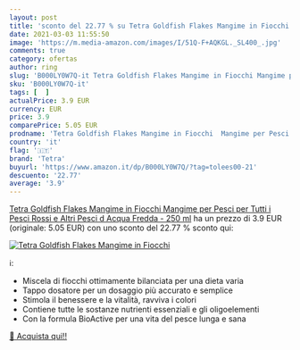 ```yaml
---
layout: post
title: 'sconto del 22.77 % su Tetra Goldfish Flakes Mangime in Fiocchi  '
date: 2021-03-03 11:55:50
image: 'https://m.media-amazon.com/images/I/51Q-F+AQKGL._SL400_.jpg'
comments: true
category: ofertas
author: ring
slug: 'B000LY0W7Q-it Tetra Goldfish Flakes Mangime in Fiocchi Mangime per Pesci...'
sku: 'B000LY0W7Q-it'
tags: [  ]
actualPrice: 3.9 EUR
currency: EUR
price: 3.9
comparePrice: 5.05 EUR
prodname: 'Tetra Goldfish Flakes Mangime in Fiocchi  Mangime per Pesci per Tutti i Pesci Rossi e Altri Pesci d Acqua Fredda - 250 ml'
country: 'it'
flag: '🇮🇹'
brand: 'Tetra'
buyurl: 'https://www.amazon.it/dp/B000LY0W7Q/?tag=tolees00-21'
descuento: '22.77'
average: '3.9'
---
```


[Tetra Goldfish Flakes Mangime in Fiocchi  Mangime per Pesci per Tutti i Pesci Rossi e Altri Pesci d Acqua Fredda - 250 ml](https://www.amazon.it/dp/B000LY0W7Q/?tag=tolees00-21) ha un prezzo di 3.9 EUR (originale: 5.05 EUR) con uno sconto del 22.77 % sconto qui:

[![Tetra Goldfish Flakes Mangime in Fiocchi](https://m.media-amazon.com/images/I/51Q-F+AQKGL._SL400_.jpg)](https://www.amazon.it/dp/B000LY0W7Q/?tag=tolees00-21)

ℹ️:

- Miscela di fiocchi ottimamente bilanciata per una dieta varia
- Tappo dosatore per un dosaggio più accurato e semplice
- Stimola il benessere e la vitalità, ravviva i colori
- Contiene tutte le sostanze nutrienti essenziali e gli oligoelementi
- Con la formula BioActive per una vita del pesce lunga e sana

[🛒 Acquista qui!!](https://www.amazon.it/dp/B000LY0W7Q/?tag=tolees00-21)
